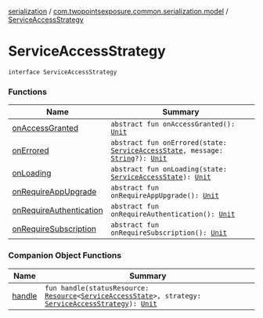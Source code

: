 [serialization](../../index.md) / [com.twopointsexposure.common.serialization.model](../index.md) / [ServiceAccessStrategy](./index.md)

# ServiceAccessStrategy

`interface ServiceAccessStrategy`

### Functions

| Name | Summary |
|---|---|
| [onAccessGranted](on-access-granted.md) | `abstract fun onAccessGranted(): `[`Unit`](https://kotlinlang.org/api/latest/jvm/stdlib/kotlin/-unit/index.html) |
| [onErrored](on-errored.md) | `abstract fun onErrored(state: `[`ServiceAccessState`](../-service-access-state/index.md)`, message: `[`String`](https://kotlinlang.org/api/latest/jvm/stdlib/kotlin/-string/index.html)`?): `[`Unit`](https://kotlinlang.org/api/latest/jvm/stdlib/kotlin/-unit/index.html) |
| [onLoading](on-loading.md) | `abstract fun onLoading(state: `[`ServiceAccessState`](../-service-access-state/index.md)`): `[`Unit`](https://kotlinlang.org/api/latest/jvm/stdlib/kotlin/-unit/index.html) |
| [onRequireAppUpgrade](on-require-app-upgrade.md) | `abstract fun onRequireAppUpgrade(): `[`Unit`](https://kotlinlang.org/api/latest/jvm/stdlib/kotlin/-unit/index.html) |
| [onRequireAuthentication](on-require-authentication.md) | `abstract fun onRequireAuthentication(): `[`Unit`](https://kotlinlang.org/api/latest/jvm/stdlib/kotlin/-unit/index.html) |
| [onRequireSubscription](on-require-subscription.md) | `abstract fun onRequireSubscription(): `[`Unit`](https://kotlinlang.org/api/latest/jvm/stdlib/kotlin/-unit/index.html) |

### Companion Object Functions

| Name | Summary |
|---|---|
| [handle](handle.md) | `fun handle(statusResource: `[`Resource`](../-resource/index.md)`<`[`ServiceAccessState`](../-service-access-state/index.md)`>, strategy: `[`ServiceAccessStrategy`](./index.md)`): `[`Unit`](https://kotlinlang.org/api/latest/jvm/stdlib/kotlin/-unit/index.html) |
